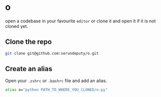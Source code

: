 # o 

open a codebase in your favourite `editor` or clone it and open it if it is not cloned yet.

## Clone the repo

```bash
git clone git@github.com:serundeputy/o.git
```

## Create an alias

Open your `.zshrc` or `.bashrc` file and add an alias.

```bash
alias o="python PATH_TO_WHERE_YOU_CLONED/o.py"
```
